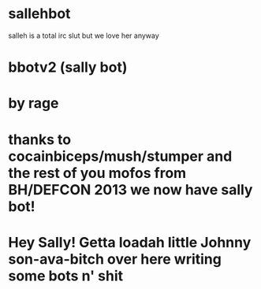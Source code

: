# sallehbot
salleh is a total irc slut but we love her anyway

# bbotv2 (sally bot)
# by rage
# thanks to cocainbiceps/mush/stumper and the rest of you mofos from BH/DEFCON 2013 we now have sally bot! 
# 
# Hey Sally! Getta loadah little Johnny son-ava-bitch over here writing some bots n' shit
